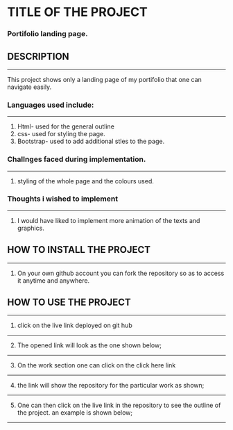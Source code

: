 # TITLE OF THE PROJECT
### Portifolio landing page.
## DESCRIPTION
---
This project shows only a landing page of my portifolio that one can navigate easily.
### Languages used include:
---
1. Html- used for the general outline
2. css- used for styling the page.
3. Bootstrap- used to add additional stles to the page.
### Challnges faced during implementation.
---
1. styling of the whole page and the colours used.
### Thoughts i wished to implement
---
1. I would have liked to implement more animation of the texts and graphics.
## HOW TO INSTALL THE PROJECT
---
1. On your own github account you can fork the repository so as to access it anytime and anywhere.
## HOW TO USE THE PROJECT
---
1. click on the live link deployed on git hub
---
2. The opened link will look as the one shown below;
---
3. On the work section one can click on the click here link
---
4. the link will show the repository for the particular work as shown;
---
5. One can then click on the live link in the repository to see the outline of the project. an example is shown below;
---
